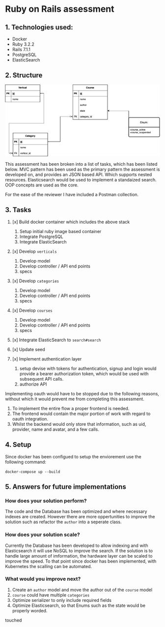 # Ruby on Rails assessment

## 1. Technologies used:

- Docker
- Ruby 3.2.2
- Rails 7.1.1
- PostgreSQL
- ElasticSearch

## 2. Structure

![db structure](docs/swivel-rails-db.drawio.png)

This assessment has been broken into a list of tasks, which has been listed below. MVC pattern has been used as the primary pattern the assessment is developed on, and provides an JSON based API. Which supports nested resources. Elasticsearch would be used to implement a standaized search. OOP concepts are used as the core. 

For the ease of the reviewer I have included a Postman collection.

## 3. Tasks

1. [x] Build docker container which includes the above stack
    1. Setup initial ruby image based container
    2. Integrate PostgreSQL
    3. Integrate ElasticSearch

2. [x] Develop `verticals`
    1. Develop model
    2. Develop controller / API end points
    3. specs

3. [x] Develop `categories`
    1. Develop model
    2. Develop controller / API end points
    3. specs

4. [x] Develop `courses`
    1. Develop model
    2. Develop controller / API end points
    3. specs

5. [x] Integrate ElasticSearch to `search#search` 

6. [x] Update seed

7. [x] Implement authentication layer
    1. setup devise with tokens for authentication, signup and login would provide a bearer authorization token, which would be used with subsequent API calls.
    2. authorize API


Implementing oauth would have to be stopped due to the following reasons, without which it would prevent me from completing this assessment.

1. To implement the entire flow a proper frontend is needed.
2. The frontend would contain the major portion of work with regard to oauth integration.
3. Whilst the backend would only store that information, such as uid, provider, name and avatar, and a few calls.


## 4. Setup

Since docker has been configued to setup the enviorement use the following command:

```docker-compose up --build```

## 5. Answers for future implementations

### How does your solution perform? 

The code and the Database has been optimized and where necessary indexes are created. However there are more oppertunities to improve the solution such as refactor the `author` into a seperate class. 

### How does your solution scale?

Currently the Database has been developed to allow indexing and with Elasticsearch it will use NoSQL to improve the search. If the solution is to handle large amount of imformation, the hardware layer can be scaled to improve the speed. To that point since docker has been implemented, with Kubernetes the scalling can be automated.


### What would you improve next?
1. Create an `author` model and move the author out of the `course` model
2. `course` could have multiple `categories`
3. Optimize serializer to only include required fields
4. Optimize Elasticsearch, so that Enums such as the state would be properly worded.

touched